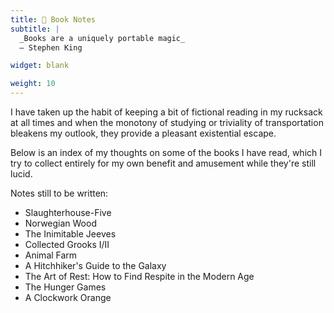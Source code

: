 ```yaml
---
title: 📖 Book Notes
subtitle: |
  _Books are a uniquely portable magic_
  — Stephen King

widget: blank

weight: 10
---
```


I have taken up the habit of keeping a bit of fictional reading in my rucksack
at all times and when the monotony of studying or triviality of transportation
bleakens my outlook, they provide a pleasant existential escape.

Below is an index of my thoughts on some of the books I have read, which I
try to collect entirely for my own benefit and amusement while they're still
lucid.

Notes still to be written:
- Slaughterhouse-Five
- Norwegian Wood
- The Inimitable Jeeves
- Collected Grooks I/II
- Animal Farm
- A Hitchhiker's Guide to the Galaxy
- The Art of Rest: How to Find Respite in the Modern Age
- The Hunger Games
- A Clockwork Orange
